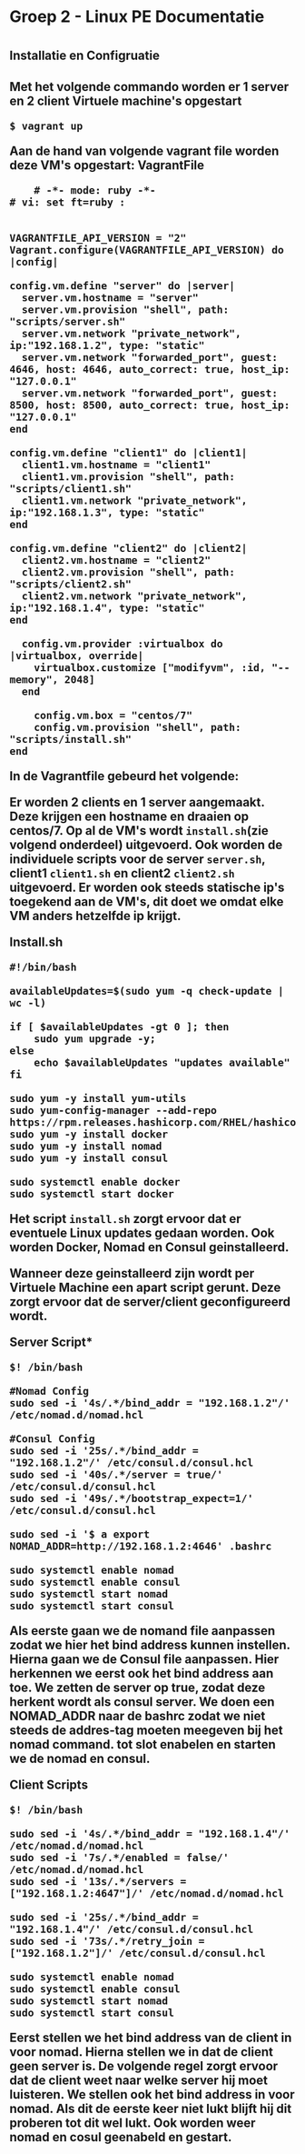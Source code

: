 <h1> Groep 2 - Linux PE Documentatie <h1>
<h2> Installatie en Configruatie <h2>

Met het volgende commando worden er 1 server en 2 client Virtuele machine's opgestart
```
$ vagrant up
```

Aan de hand van volgende vagrant file worden deze VM's opgestart:
**VagrantFile**
```
	# -*- mode: ruby -*-
# vi: set ft=ruby :


VAGRANTFILE_API_VERSION = "2"
Vagrant.configure(VAGRANTFILE_API_VERSION) do |config|

config.vm.define "server" do |server|
  server.vm.hostname = "server"
  server.vm.provision "shell", path: "scripts/server.sh"
  server.vm.network "private_network", ip:"192.168.1.2", type: "static"
  server.vm.network "forwarded_port", guest: 4646, host: 4646, auto_correct: true, host_ip: "127.0.0.1"
  server.vm.network "forwarded_port", guest: 8500, host: 8500, auto_correct: true, host_ip: "127.0.0.1"
end

config.vm.define "client1" do |client1|
  client1.vm.hostname = "client1"
  client1.vm.provision "shell", path: "scripts/client1.sh"
  client1.vm.network "private_network", ip:"192.168.1.3", type: "static"
end

config.vm.define "client2" do |client2|
  client2.vm.hostname = "client2"
  client2.vm.provision "shell", path: "scripts/client2.sh"
  client2.vm.network "private_network", ip:"192.168.1.4", type: "static"
end

  config.vm.provider :virtualbox do |virtualbox, override|
    virtualbox.customize ["modifyvm", :id, "--memory", 2048]
  end
  
	config.vm.box = "centos/7"
	config.vm.provision "shell", path: "scripts/install.sh"
end
```

In de Vagrantfile gebeurd het volgende:

Er worden 2 clients en 1 server aangemaakt. Deze krijgen een hostname en draaien op centos/7. Op al de VM's wordt ```install.sh```(zie volgend onderdeel) uitgevoerd. 
Ook worden de individuele scripts voor de server ```server.sh```, client1 ```client1.sh``` en client2 ```client2.sh``` uitgevoerd.
Er worden ook steeds statische ip's toegekend aan de VM's, dit doet we omdat elke VM anders hetzelfde ip krijgt.

**Install.sh**
```
#!/bin/bash

availableUpdates=$(sudo yum -q check-update | wc -l)

if [ $availableUpdates -gt 0 ]; then
    sudo yum upgrade -y;
else
    echo $availableUpdates "updates available"
fi

sudo yum -y install yum-utils
sudo yum-config-manager --add-repo https://rpm.releases.hashicorp.com/RHEL/hashicorp.repo
sudo yum -y install docker
sudo yum -y install nomad
sudo yum -y install consul

sudo systemctl enable docker
sudo systemctl start docker
```

Het script ```install.sh``` zorgt ervoor dat er eventuele Linux updates gedaan worden. Ook worden Docker, Nomad en Consul geinstalleerd.

Wanneer deze geinstalleerd zijn wordt per Virtuele Machine een apart script gerunt. Deze zorgt ervoor dat de server/client geconfigureerd wordt.

**Server Script***
```
$! /bin/bash

#Nomad Config
sudo sed -i '4s/.*/bind_addr = "192.168.1.2"/' /etc/nomad.d/nomad.hcl

#Consul Config
sudo sed -i '25s/.*/bind_addr = "192.168.1.2"/' /etc/consul.d/consul.hcl
sudo sed -i '40s/.*/server = true/' /etc/consul.d/consul.hcl
sudo sed -i '49s/.*/bootstrap_expect=1/' /etc/consul.d/consul.hcl

sudo sed -i '$ a export NOMAD_ADDR=http://192.168.1.2:4646' .bashrc

sudo systemctl enable nomad
sudo systemctl enable consul
sudo systemctl start nomad
sudo systemctl start consul
``` 

Als eerste gaan we de nomand file aanpassen zodat we hier het bind address kunnen instellen. 
Hierna gaan we de Consul file aanpassen. Hier herkennen we eerst ook het bind address aan toe. We zetten de server op true, zodat deze herkent wordt als consul server.
We doen een NOMAD_ADDR naar de bashrc zodat we niet steeds de addres-tag moeten meegeven bij het nomad command.
tot slot enabelen en starten we de nomad en consul.

**Client Scripts**
```
$! /bin/bash

sudo sed -i '4s/.*/bind_addr = "192.168.1.4"/' /etc/nomad.d/nomad.hcl
sudo sed -i '7s/.*/enabled = false/' /etc/nomad.d/nomad.hcl
sudo sed -i '13s/.*/servers = ["192.168.1.2:4647"]/' /etc/nomad.d/nomad.hcl

sudo sed -i '25s/.*/bind_addr = "192.168.1.4"/' /etc/consul.d/consul.hcl
sudo sed -i '73s/.*/retry_join = ["192.168.1.2"]/' /etc/consul.d/consul.hcl

sudo systemctl enable nomad
sudo systemctl enable consul
sudo systemctl start nomad
sudo systemctl start consul
```

Eerst stellen we het bind address van de client in voor nomad. Hierna stellen we in dat de client geen server is.
De volgende regel zorgt ervoor dat de client weet naar welke server hij moet luisteren.
We stellen ook het bind address in voor nomad. Als dit de eerste keer niet lukt blijft hij dit proberen tot dit wel lukt.
Ook worden weer nomad en cosul geenabeld en gestart.



















































